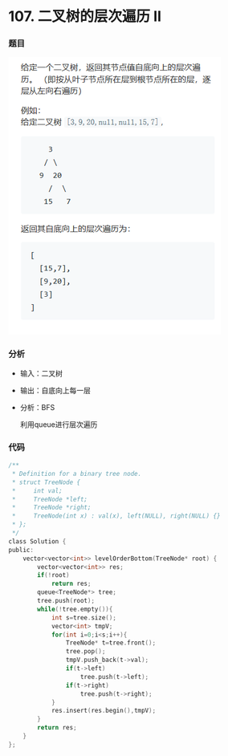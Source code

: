 # 107. 二叉树的层次遍历 II

### 题目

![](../.gitbook/assets/tu-pian%20%282%29.png)



### 分析

* 输入：二叉树
* 输出：自底向上每一层
* 分析：BFS

     利用queue进行层次遍历





### 代码

```c
/**
 * Definition for a binary tree node.
 * struct TreeNode {
 *     int val;
 *     TreeNode *left;
 *     TreeNode *right;
 *     TreeNode(int x) : val(x), left(NULL), right(NULL) {}
 * };
 */
class Solution {
public:
    vector<vector<int>> levelOrderBottom(TreeNode* root) {
        vector<vector<int>> res;
        if(!root)
            return res;
        queue<TreeNode*> tree;
        tree.push(root);
        while(!tree.empty()){
            int s=tree.size();
            vector<int> tmpV;
            for(int i=0;i<s;i++){
                TreeNode* t=tree.front();
                tree.pop();
                tmpV.push_back(t->val);
                if(t->left)
                    tree.push(t->left);
                if(t->right)
                    tree.push(t->right);
            }
            res.insert(res.begin(),tmpV);
        }
        return res;
    }
};
```


